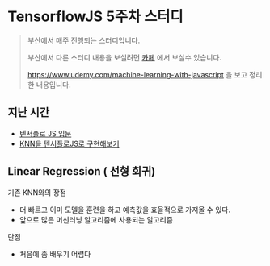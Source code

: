 # TensorflowJS 5주차 스터디

>부산에서 매주 진행되는 스터디입니다.
>
>부산에서 다른 스터디 내용을 보실려면 [카페](https://cafe.naver.com/busandev) 에서 보실수 있습니다.
>
><https://www.udemy.com/machine-learning-with-javascript> 을 보고 정리한 내용입니다.

## 지난 시간

- [텐서플로 JS 입문](http://javaexpert.tistory.com/1005)
- [KNN을 텐서플로JS로 구현해보기](http://javaexpert.tistory.com/1007)

## Linear Regression ( 선형 회귀)

기존 KNN와의 장점

- 더 빠르고 이미 모델을 훈련을 하고 예측값을 효율적으로 가져올 수 있다. 
- 앞으로 많은 머신러닝 알고리즘에 사용되는 알고리즘

단점

- 처음에 좀 배우기 어렵다

